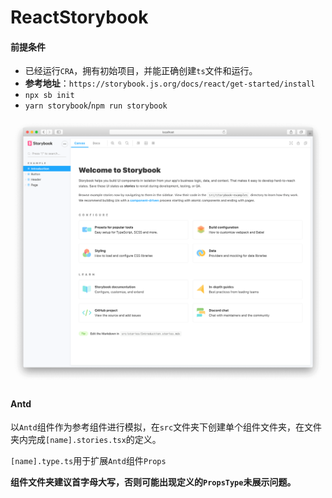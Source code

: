 # ReactStorybook

#### 前提条件

- 已经运行`CRA`，拥有初始项目，并能正确创建`ts`文件和运行。
- **参考地址**：`https://storybook.js.org/docs/react/get-started/install`
- `npx sb init`
- `yarn storybook`/`npm run storybook`

<img src="./resources/1.png"/>

#### Antd

以`Antd`组件作为参考组件进行模拟，在`src`文件夹下创建单个组件文件夹，在文件夹内完成`[name].stories.tsx`的定义。

`[name].type.ts`用于扩展`Antd`组件`Props`

**组件文件夹建议首字母大写，否则可能出现定义的`PropsType`未展示问题。**
